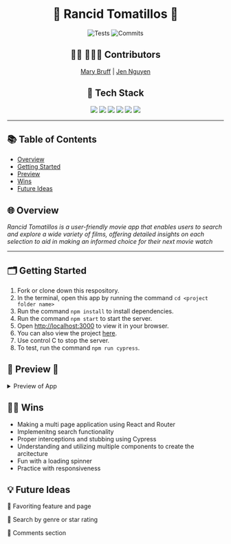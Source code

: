 <h1 align=center> 🍿 Rancid Tomatillos 🍅 </h1>

<div align="center">

![Tests](https://badgen.net/badge/tests/passing/green?icon=github)
![Commits](https://badgen.net/github/last-commit/Jnguyen615/rancid-tomatillos-2)

##  👩‍💻 👩🏻‍💻 Contributors


[Mary Bruff](https://github.com/MaryBruff)  | 
[Jen Nguyen](https://github.com/Jnguyen615)


## 📂 Tech Stack
<img src="https://img.shields.io/badge/react%20-%236a0dad.svg?&style=for-the-badge&logo=react&logoColor=%8f4db2"/>
<img src="https://img.shields.io/badge/React_Router-6a0dad?style=for-the-badge&logo=react-router&logoColor=white"/>
<img src="https://img.shields.io/badge/Cypress-39FF14?style=for-the-badge&logo=cypress&logoColor=white"/>
<img src="https://img.shields.io/badge/GitHub-39FF14?style=for-the-badge&logo=github&logoColor=white"/>
<img src="https://img.shields.io/badge/VSCode-6a0dad?style=for-the-badge&logo=visual%20studio%20code&logoColor=white"/>
<img src="https://img.shields.io/badge/Sass-6a0dad?style=for-the-badge&logo=sass&logoColor=white"/>
</div>

---

## 📚 Table of Contents

- [Overview](#overview)
- [Getting Started](#getting-started)
- [Preview](#preview)
- [Wins](#wins)
- [Future Ideas](#future-ideas)

<h2  id="overview">🌐 Overview </h2>

*Rancid Tomatillos is a user-friendly movie app that enables users to search and explore a wide variety of films, offering detailed insights on each selection to aid in making an informed choice for their next movie watch*

----
<h2  id="getting-started">🗂️ Getting Started </h2>

1. Fork or clone down this respository. 
2. In the terminal, open this app by running the command `cd <project folder name>`
3. Run the command  `npm install` to install dependencies.
4. Run the command `npm start` to start the server.
5. Open [http://localhost:3000](http://localhost:3000) to view it in your browser.
6. You can also view the project <a href="https://rancid-tomatillos-paired-ashy.vercel.app/">here</a>.
7. Use control C to stop the server.
8. To test, run the command `npm run cypress`.


<h2  id="preview"> 🎥 Preview 📱 </h2>
<details>
    
![Rancid-Green](https://github.com/Jnguyen615/rancid-tomatillos-2/assets/119434450/124c1bd7-7a44-4d90-accc-a628fb76cc3a)

📱 Mobile and Tablet Views 

<img width="377" alt="Screenshot 2023-12-09 at 4 03 53 PM" src="https://github.com/Jnguyen615/rancid-tomatillos-2/assets/119434450/bf47e261-ad29-437f-a865-c6cb0023daaa">

<img width="378" alt="Screenshot 2023-12-09 at 4 03 40 PM" src="https://github.com/Jnguyen615/rancid-tomatillos-2/assets/119434450/a07e7c34-5a49-4dbd-8c4f-63dc12e92ad8">

<img width="534" alt="Screenshot 2023-12-09 at 4 45 09 PM" src="https://github.com/Jnguyen615/rancid-tomatillos-2/assets/119434450/6f007b4c-7e8c-4a9f-8e4c-614e84067f88">

<img width="533" alt="Screenshot 2023-12-09 at 4 45 26 PM" src="https://github.com/Jnguyen615/rancid-tomatillos-2/assets/119434450/869cbdfd-b765-48e1-a844-7f48cf4e2db1">



  <summary>
    Preview of App
</summary>
  </details>



<h2  id="wins">💪🏻 Wins </h2>

- Making a multi page application using React and Router
- Implemenitng search functionality 
- Proper interceptions and stubbing using Cypress
- Understanding and utilizing multiple components to create the arcitecture
- Fun with a loading spinner 
- Practice with responsiveness


<h2  id="future-ideas">💡 Future Ideas </h2>
 
🔮 Favoriting feature and page 

🔮 Search by genre or star rating 

🔮 Comments section 



